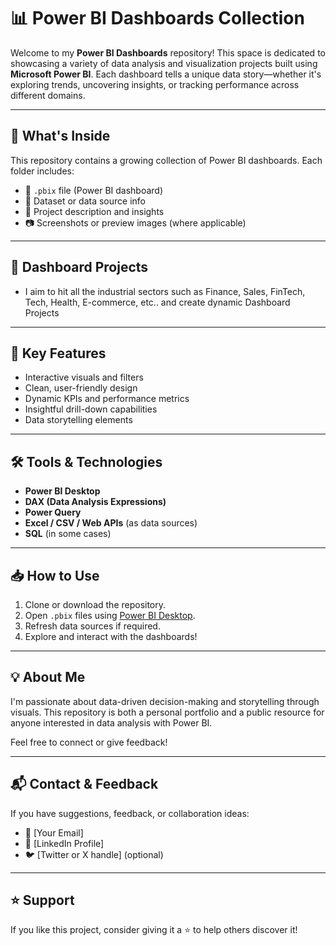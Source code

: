 # 📊 Power BI Dashboards Collection

Welcome to my **Power BI Dashboards** repository! This space is dedicated to showcasing a variety of data analysis and visualization projects built using **Microsoft Power BI**. Each dashboard tells a unique data story—whether it's exploring trends, uncovering insights, or tracking performance across different domains.

---

## 🚀 What's Inside

This repository contains a growing collection of Power BI dashboards. Each folder includes:

- 📁 `.pbix` file (Power BI dashboard)
- 📄 Dataset or data source info
- 📝 Project description and insights
- 📷 Screenshots or preview images (where applicable)

---

## 📂 Dashboard Projects
- I aim to hit all the industrial sectors such as Finance, Sales, FinTech, Tech, Health, E-commerce, etc.. and create dynamic Dashboard Projects 
---

## 📌 Key Features

- Interactive visuals and filters  
- Clean, user-friendly design  
- Dynamic KPIs and performance metrics  
- Insightful drill-down capabilities  
- Data storytelling elements

---

## 🛠 Tools & Technologies

- **Power BI Desktop**
- **DAX (Data Analysis Expressions)**
- **Power Query**
- **Excel / CSV / Web APIs** (as data sources)
- **SQL** (in some cases)

---

## 📥 How to Use

1. Clone or download the repository.
2. Open `.pbix` files using [Power BI Desktop](https://powerbi.microsoft.com/desktop/).
3. Refresh data sources if required.
4. Explore and interact with the dashboards!

---

## 💡 About Me

I'm passionate about data-driven decision-making and storytelling through visuals. This repository is both a personal portfolio and a public resource for anyone interested in data analysis with Power BI.

Feel free to connect or give feedback!

---

## 📬 Contact & Feedback

If you have suggestions, feedback, or collaboration ideas:

- 📧 [Your Email]
- 💼 [LinkedIn Profile]
- 🐦 [Twitter or X handle] (optional)

---

## ⭐️ Support

If you like this project, consider giving it a ⭐️ to help others discover it!
